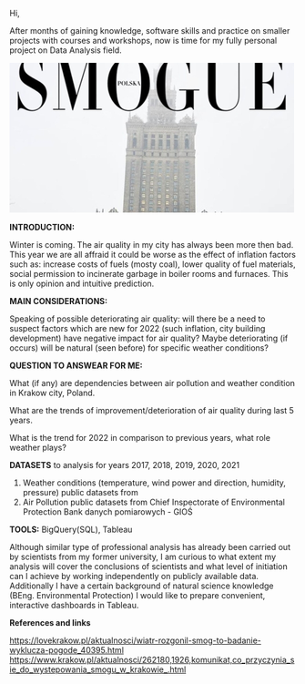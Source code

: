 Hi, </p>
After months of gaining knowledge, software skills and practice on smaller projects with courses and workshops,
now is time for my fully personal project on Data Analysis field.

![smog](https://github.com/weroau/krakow_air_pollution/blob/main/smogue.jpg?raw=true) 

<b>INTRODUCTION:</b></p>
Winter is coming.
The air quality in my city has always been more then bad. This year we are all affraid it could be worse as the effect of inflation factors such as: increase costs of fuels (mosty coal), lower quality of fuel materials, social permission to incinerate garbage in boiler rooms and furnaces.
This is only opinion and intuitive prediction.</p>
<b>MAIN CONSIDERATIONS:</b></p>
Speaking of possible deteriorating air quality: will there be a need to suspect factors which are new for 2022 (such inflation, city building development)
have negative impact for air quality?
Maybe deteriorating (if occurs) will be natural (seen before) for specific weather conditions?

<b>QUESTION TO ANSWEAR FOR ME:</b> </p>
What (if any) are dependencies between air pollution and weather condition in Krakow city, Poland. </p> What are the trends of improvement/deterioration of air quality during last 5 years.</p>
What is the trend for 2022 in comparison to previous years, what role weather plays?</p>

<b>DATASETS</b> to analysis for years 2017, 2018, 2019, 2020, 2021
1. Weather conditions (temperature, wind power and direction, humidity, pressure) public datasets from 
2. Air Pollution public datasets from Chief Inspectorate of Environmental Protection
</i>Bank danych pomiarowych - GIOŚ</i> 

<b>TOOLS:</b>
BigQuery(SQL), Tableau </p>

Although  similar type of professional analysis has already been carried out by scientists from my former university, I am curious to what extent my analysis will cover the conclusions of scientists and what level of initiation can I achieve by working independently on publicly available data. Additionally I have a certain background of natural science knowledge (BEng. Environmental Protection) I would like to prepare convenient, interactive dashboards in Tableau.

<b>References and links</b></p>
https://lovekrakow.pl/aktualnosci/wiatr-rozgonil-smog-to-badanie-wyklucza-pogode_40395.html
https://www.krakow.pl/aktualnosci/262180,1926,komunikat,co_przyczynia_sie_do_wystepowania_smogu_w_krakowie_.html
